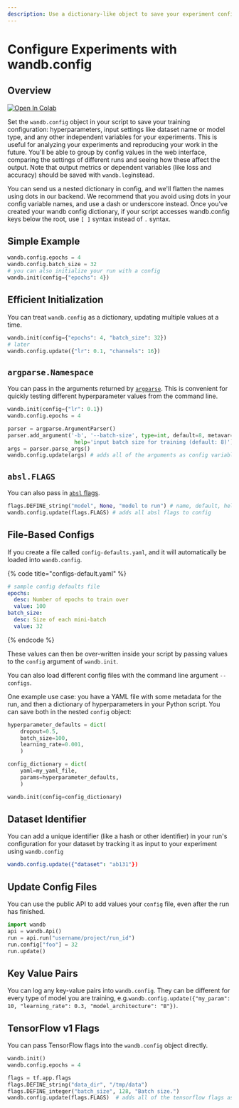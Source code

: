 ```yaml
---
description: Use a dictionary-like object to save your experiment configuration
---
```


# Configure Experiments with wandb.config

## Overview

[![Open In Colab](https://colab.research.google.com/assets/colab-badge.svg)](http://wandb.me/config-colab)

Set the `wandb.config` object in your script to save your training configuration: hyperparameters, input settings like dataset name or model type, and any other independent variables for your experiments. This is useful for analyzing your experiments and reproducing your work in the future. You'll be able to group by config values in the web interface, comparing the settings of different runs and seeing how these affect the output. Note that output metrics or dependent variables \(like loss and accuracy\) should be saved with `wandb.log`instead.

You can send us a nested dictionary in config, and we'll flatten the names using dots in our backend. We recommend that you avoid using dots in your config variable names, and use a dash or underscore instead. Once you've created your wandb config dictionary, if your script accesses wandb.config keys below the root, use `[ ]` syntax instead of `.` syntax.

## Simple Example

```python
wandb.config.epochs = 4
wandb.config.batch_size = 32
# you can also initialize your run with a config
wandb.init(config={"epochs": 4})
```

## Efficient Initialization

You can treat `wandb.config` as a dictionary, updating multiple values at a time.

```python
wandb.init(config={"epochs": 4, "batch_size": 32})
# later
wandb.config.update({"lr": 0.1, "channels": 16})
```

## `argparse.Namespace`

You can pass in the arguments returned by [`argparse`](https://docs.python.org/3/library/argparse.html). This is convenient for quickly testing different hyperparameter values from the command line.

```python
wandb.init(config={"lr": 0.1})
wandb.config.epochs = 4

parser = argparse.ArgumentParser()
parser.add_argument('-b', '--batch-size', type=int, default=8, metavar='N',
                     help='input batch size for training (default: 8)')
args = parser.parse_args()
wandb.config.update(args) # adds all of the arguments as config variables
```

## `absl.FLAGS`

You can also pass in [`absl` flags](https://abseil.io/docs/python/guides/flags).

```python
flags.DEFINE_string("model", None, "model to run") # name, default, help
wandb.config.update(flags.FLAGS) # adds all absl flags to config
```

## File-Based Configs

If you create a file called `config-defaults.yaml`,  and it will automatically be loaded into `wandb.config`.

{% code title="configs-default.yaml" %}
```yaml
# sample config defaults file
epochs:
  desc: Number of epochs to train over
  value: 100
batch_size:
  desc: Size of each mini-batch
  value: 32
```
{% endcode %}

These values can then be over-written inside your script by passing values to the `config` argument of `wandb.init`.

You can also load different config files with the command line argument `--configs`.

One example use case: you have a YAML file with some metadata for the run, and then a dictionary of hyperparameters in your Python script. You can save both in the nested `config` object:

```python
hyperparameter_defaults = dict(
    dropout=0.5,
    batch_size=100,
    learning_rate=0.001,
    )

config_dictionary = dict(
    yaml=my_yaml_file,
    params=hyperparameter_defaults,
    )

wandb.init(config=config_dictionary)
```

## Dataset Identifier

You can add a unique identifier \(like a hash or other identifier\) in your run's configuration for your dataset by tracking it as input to your experiment using `wandb.config`

```yaml
wandb.config.update({"dataset": "ab131"})
```

## Update Config Files

You can use the public API to add values your `config` file, even after the run has finished.

```python
import wandb
api = wandb.Api()
run = api.run("username/project/run_id")
run.config["foo"] = 32
run.update()
```

## Key Value Pairs

You can log any key-value pairs into `wandb.config`. They can be different for every type of model you are training, e.g.`wandb.config.update({"my_param": 10, "learning_rate": 0.3, "model_architecture": "B"})`.

## TensorFlow v1 Flags

You can pass TensorFlow flags into the `wandb.config` object directly.

```python
wandb.init()
wandb.config.epochs = 4

flags = tf.app.flags
flags.DEFINE_string("data_dir", "/tmp/data")
flags.DEFINE_integer("batch_size", 128, "Batch size.")
wandb.config.update(flags.FLAGS)  # adds all of the tensorflow flags as config
```

